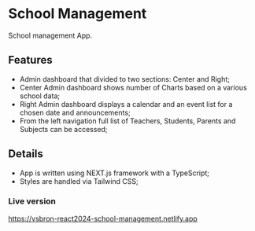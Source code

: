 # School Management

School management App.

## Features

- Admin dashboard that divided to two sections: Center and Right;
- Center Admin dashboard shows number of Charts based on a various school data;
- Right Admin dashboard displays a calendar and an event list for a chosen date and announcements;
- From the left navigation full list of Teachers, Students, Parents and Subjects can be accessed;

## Details

- App is written using NEXT.js framework with a TypeScript;
- Styles are handled via Tailwind CSS;

### Live version

https://vsbron-react2024-school-management.netlify.app
